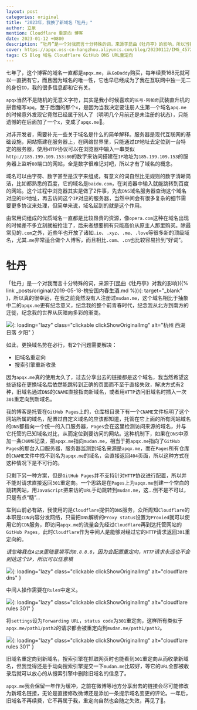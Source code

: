 ```yaml
---
layout: post
categories: original
title: "2023年，我换了新域名「牡丹」"
author: 立泉
mention: Cloudflare 重定向 博客
date: 2023-01-12 +0800
description: “牡丹”是一个对我而言十分特殊的词，来源于昆曲《牡丹亭》的影响，所以当我看到这个域名竟然没有被注册时立刻就有了更换已经使用七年之久的旧域名的冲动，它相比于抽象中二的“apqx”更有纪念意义，纪念我的整个前青春时代，纪念我从北方到南方的迁徙，纪念我的世界从灰暗向多彩的渐变。
cover: https://apqx.oss-cn-hangzhou.aliyuncs.com/blog/20230112/IMG_4572_thumb.jpg
tags: CS Blog 域名 Cloudflare GitHub DNS URL重定向
---
```


七年了，这个博客的域名一直都是`apqx.me`，从`GoDaddy`购买，每年续费168元就可以一直拥有它，而且因为域名的唯一性，它也早已经成为了我在互联网中独一无二的身份`ID`，我的很多信息都和它有关。

`apqx`当然不是随机的无意义字符，其实是我小时候喜欢的`长弓·阿帕奇`武装直升机的拼音缩写`apq`，至于后面的那个`x`，是因为当我决定要注册人生第一个域名`apq.me`的时候意外发现它竟然已经属于别人了（明明几个月前还是未注册的状态），只能遗憾的在后面加了一个`x`，变成了`apqx.me`🙁。

对非开发者，需要补充一些关于域名是什么的简单解释。服务器是现代互联网的基础设施，网站搭建在服务器上，在网络世界里，只能通过`IP`地址去定位到一台特定的服务器，使用`HTTP`协议可以在浏览器中输入一串类似`http://185.199.109.153:80`的数字来访问搭建在`IP`地址为`185.199.109.153`的服务器上监听`80`端口的网站，全是数字很难记对吧，所以才有了域名的概念。

域名可以由字符、数字甚至是汉字来组成，有意义的词自然比无规则的数字清晰简洁，比如都熟悉的百度，它的域名是`baidu.com`，在浏览器中输入就能跳转到百度的网站。这个过程中浏览器其实是做了2件事，先去`DNS`域名服务器查询这个域名对应的`IP`地址，再去访问这个`IP`对应的服务器，当然中间会有很多复杂的细节需要更多协议来处理，但简单来说，域名起到的就是这个作用。

由常用词组成的优质域名一直都是比较昂贵的资源，像`opera.com`这种在域名出现的时候差不多立刻就被抢注了，后来者想要拥有只能高价从原主人那里购买。除最常见的`.com`之外，近些年也开放了诸如`.io`、`.xyz`、`.me`、`.love`等很多新的顶级域名，尤其`.me`非常适合做个人博客，而且相比`.com`、`.cn`也比较容易捡到“好词”。

# 牡丹

「牡丹」是一个对我而言十分特殊的词，来源于[昆曲《牡丹亭》对我的影响]({% link _posts/original/2019-05-18-槐安国内春生酒.md %}){: target="_blank" }，所以真的很幸运，在我之前竟然没有人注册过`mudan.me`，这个域名相比于抽象中二的`apqx.me`更有纪念意义，纪念我的整个前青春时代，纪念我从北方到南方的迁徙，纪念我的世界从灰暗向多彩的渐变。

![](https://apqx.oss-cn-hangzhou.aliyuncs.com/blog/20230112/IMG_4572_thumb.jpg){: loading="lazy" class="clickable clickShowOriginalImg" alt="杭州 西湖 日落 夕阳" }

如此，更换域名势在必行，有2个问题需要解决：

* 旧域名重定向
* 搜索引擎重新收录

因为`apqx.me`真的使用太久了，过去分享出去的链接都是这个域名，我当然希望这些链接在更换域名后依然能跳转到正确的页面而不至于直接失效，解决方式有2种，旧域名通过`DNS`的`CNAME`直接指向新域名，或者用`HTTP`访问旧域名时插入一次`301`重定向到新域名。

我的博客是托管在`GitHub Pages`上的，仓库根目录下有一个`CNAME`文件标明了这个网站所属的域名，配置过自定义域名的应该都知道，托管在它上面的所有网站域名的`DNS`都指向一个统一的入口服务器，`Pages`会在这里检测访问来源的域名，并与它托管的已知域名对比，从而定位到要访问的网站。这种机制下，如果在`DNS`中添加一条`CNAME`记录，把`apqx.me`指向`mudan.me`，相当于把`apqx.me`指向了`GitHub Pages`的那台入口服务器，服务器监测到域名来源是`apqx.me`，而在`Pages`所有仓库的`CNAME`文件中找不到名为`apqx.me`的域名，会直接返回`404`页面，所以这种方式在这种情况下是不可行的。

只剩下另一种方案，但是`GitHub Pages`并不支持针对`HTTP`协议进行配置，所以并不能对请求直接返回`301`重定向。一个思路是在`Pages`上为`apqx.me`创建一个空白的跳转网站，用`JavaScript`把来访的`URL`手动跳转到`mudan.me`，这...倒不是不可以，只是有点“糙”...

车到山前必有路，我使用的是`Cloudflare`提供的`DNS`服务，众所周知`Cloudflare`的本职是`CDN`内容分发网络，只需把`DNS`解析的`Proxy status`设置为`Proxied`就可以使用它的`CDN`服务，即访问`apqx.me`的流量会先经过`Cloudflare`再到达托管网站的`GitHub Pages`，此时`Cloudflare`作为中间人是能够对经过它的`HTTP`请求返回`301`重定向的。

*请忽略我在`A记录`里随意填写的`8.8.8.8`，因为会配置重定向，`HTTP`请求永远也不会到达这个`IP`，所以可以任意填*

![](https://apqx.oss-cn-hangzhou.aliyuncs.com/blog/20230112/cloudflare_dns.webp){: loading="lazy" class="clickable clickShowOriginalImg" alt="cloudflare dns" }

中间人操作需要在`Rules`中定义。

![](https://apqx.oss-cn-hangzhou.aliyuncs.com/blog/20230112/cloudflare_page_rules.webp){: loading="lazy" class="clickable clickShowOriginalImg" alt="cloudflare rules 301" }

将`settings`设为`Forwarding URL`，`status code`为`301`重定向，这样所有类似于`apqx.me/path1/path2`的请求都会被重定向到`mudan.me/path1/path2`。

![](https://apqx.oss-cn-hangzhou.aliyuncs.com/blog/20230112/cloudflare_page_rules_301.webp){: loading="lazy" class="clickable clickShowOriginalImg" alt="cloudflare rules 301" }

旧域名重定向到新域名，搜索引擎在抓取网页时也能看到`301`重定向从而收录新域名，但我觉得还是手动向搜索引擎提交一下`mudan.me`比较好，等它的`URL`全部被收录后就可以放心的从搜索引擎中删除旧域名的信息了。

`apqx.me`我会保留一年作为缓冲，之前在微博等地方分享出去的链接会尽可能修改为新域名链接，无论是直接修改微博还是添加一条提示域名变更的评论。一年后，旧域名不再续费，它不再属于我，重定向自然也会随之失效，再见了👋。